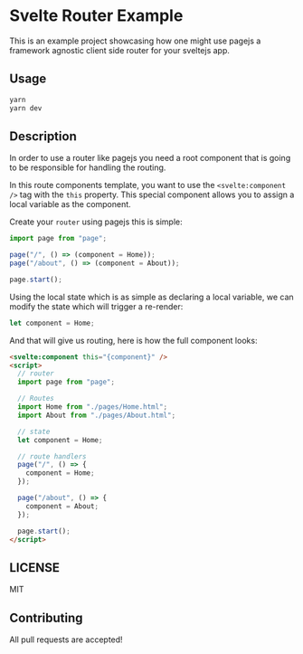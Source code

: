# Svelte Router Example

This is an example project showcasing how one might use pagejs a framework agnostic client side router for your sveltejs app.

## Usage

```sh
yarn
yarn dev
```

## Description

In order to use a router like pagejs you need a root component that is going to be responsible for handling the routing.

In this route components template, you want to use the `<svelte:component />` tag with the `this` property. This special component allows you to assign a local variable as the component.

Create your `router` using pagejs this is simple:

```js
import page from "page";

page("/", () => (component = Home));
page("/about", () => (component = About));

page.start();
```

Using the local state which is as simple as declaring a local variable, we can modify the state which will trigger a re-render:

```js
let component = Home;
```

And that will give us routing, here is how the full component looks:

```html
<svelte:component this="{component}" />
<script>
  // router
  import page from "page";

  // Routes
  import Home from "./pages/Home.html";
  import About from "./pages/About.html";

  // state
  let component = Home;

  // route handlers
  page("/", () => {
    component = Home;
  });

  page("/about", () => {
    component = About;
  });

  page.start();
</script>
```

## LICENSE

MIT

## Contributing

All pull requests are accepted!
